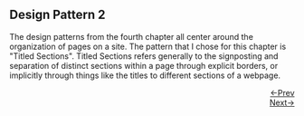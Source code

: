 ## Design Pattern 2

The design patterns from the fourth chapter all center around the organization of pages on a site. The pattern that I chose for this chapter is "Titled Sections". Titled Sections refers generally to the signposting and separation of distinct sections within a page through explicit borders, or implicitly through things like the titles to different sections of a webpage.















<div style="text-align: right"> <a href="g-birmin.github.io/dp_1"> <-Prev </a> </div> <div style="text-align: right"> <a href="g-birmin.github.io/dp_3"> Next-> </a> </div>
